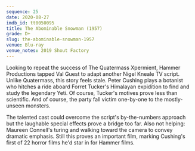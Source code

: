 ```yaml
---
sequence: 25
date: 2020-08-27
imdb_id: tt0050095
title: The Abominable Snowman (1957)
grade: D+
slug: the-abominable-snowman-1957
venue: Blu-ray
venue_notes: 2019 Shout Factory
---
```


Looking to repeat the success of The Quatermass Xpermient, Hammer Productions tapped Val Guest to adapt another Nigel Kneale TV script. Unlike Quatermass, this story feels stale. Peter Cushing plays a botanist who hitches a ride aboard Forret Tucker's Himalayan expidition to find and study the legendary Yeti. Of course, Tucker's motives prove less than scientific. And of course, the party fall victim one-by-one to the mostly-unseen monsters.

The talented cast could overcome the script's by-the-numbers approach but the laughable special effects prove a bridge too far. Also not helping: Maureen Connell's turing and walking toward the camera to convey dramatic emphasis. Still this proves an important film, marking Cushing's first of 22 horror films he'd star in for Hammer films.
